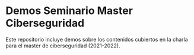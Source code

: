 # Demos Seminario Master Ciberseguridad

Este repositorio incluye demos sobre los contenidos cubiertos en la charla para el master de ciberseguridad (2021-2022).

